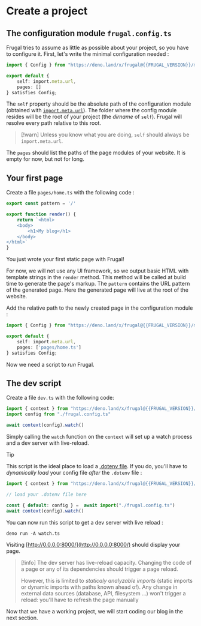 # Create a project

## The configuration module `frugal.config.ts`

Frugal tries to assume as little as possible about your project, so you have to configure it. First, let's write the minimal configuration needed :

```ts filename=frugal.config.ts
import { Config } from "https://deno.land/x/frugal@{{FRUGAL_VERSION}}/mod.ts"

export default {
    self: import.meta.url,
    pages: []
} satisfies Config;
```

The `self` property should be the absolute path of the configuration module (obtained with [`import.meta.url`](https://developer.mozilla.org/en-US/docs/Web/JavaScript/Reference/Operators/import.meta)). The folder where the config module resides will be the root of your project (the _dirname_ of `self`). Frugal will resolve every path relative to this root.

> [!warn]
> Unless you know what you are doing, `self` should always be `import.meta.url`.

The `pages` should list the paths of the page modules of your website.
It is empty for now, but not for long.

## Your first page

Create a file `pages/home.ts` with the following code :

```ts filename=page/home.ts
export const pattern = '/'

export function render() {
    return `<html>
    <body>
        <h1>My blog</h1>
    </body>
</html>`
}
```

You just wrote your first static page with Frugal!

For now, we will not use any UI framework, so we output basic HTML with template strings in the `render` method. This method will be called at build time to generate the page's markup. The `pattern` contains the URL pattern of the generated page. Here the generated page will live at the root of the website.

Add the relative path to the newly created page in the configuration module :

```ts filename=frugal.config.ts lines=[5]
import { Config } from "https://deno.land/x/frugal@{{FRUGAL_VERSION}}/mod.ts"

export default {
    self: import.meta.url,
    pages: ['pages/home.ts']
} satisfies Config;
```

Now we need a script to _run_ Frugal.

## The dev script

Create a file `dev.ts` with the following code:

```ts filename=dev.ts
import { context } from "https://deno.land/x/frugal@{{FRUGAL_VERSION}}/mod.ts"
import config from "./frugal.config.ts"

await context(config).watch()
```

Simply calling the `watch` function on the `context` will set up a watch process and a dev server with live-reload.

> [!tip]
> This script is the ideal place to load a [.dotenv file](https://deno.land/manual@v1.35.3/basics/env_variables#env--file). If you do, you'll have to _dynamically load_ your config file _after_ the `.dotenv` file :
>
> ```ts filename=dev.ts
> import { context } from "https://deno.land/x/frugal@{{FRUGAL_VERSION}}/mod.ts"
>
> // load your .dotenv file here
>
> const { default: config } =  await import("./frugal.config.ts")
> await context(config).watch()
> ```

You can now run this script to get a dev server with live reload :

```console no-line-numbers
deno run -A watch.ts
```

Visiting [http://0.0.0.0:8000/](http://0.0.0.0:8000/) should display your page.

> [!info]
> The dev server has live-reload capacity. Changing the code of a page or any of its dependencies should trigger a page reload.
>
> However, this is limited to _staticaly analyzable imports_ (static imports or dynamic imports with paths known ahead of). Any change in external data sources (database, API, filesystem ...) won't trigger a reload: you'll have to refresh the page manually

Now that we have a working project, we will start coding our blog in the next section.
